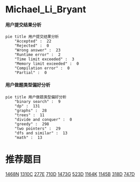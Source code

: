 # Michael_Li_Bryant

<!-- tabs:start -->



#### **用户提交结果分析**

```mermaid
pie title 用户提交结果分析
    "Accepted" :  22
    "Rejected" :  0
    "Wrong answer" :  23
    "Runtime error" :  2
    "Time limit exceeded" :  3
    "Memory limit exceeded" :  0
    "Compilation error" :  0
    "Partial" :  0
```

#### **用户做题类型偏好分析**

```mermaid
pie title 用户做题类型偏好分析
    "binary search" :  9
    "dp" :  131
    "graphs" :  28
    "trees" :  11
    "divide and conquer" :  0
    "greedy" :  298
    "two pointers" :  29
    "dfs and similar" :  13
    "math" :  13
```



<!-- tabs:end -->
# 推荐题目
[1468N](https://codeforces.com/contest/1468/problem/N)
[1310C](https://codeforces.com/contest/1310/problem/C)
[277E](https://codeforces.com/contest/277/problem/E)
[710D](https://codeforces.com/contest/710/problem/D)
[1473G](https://codeforces.com/contest/1473/problem/G)
[523D](https://codeforces.com/contest/523/problem/D)
[1164K](https://codeforces.com/contest/1164/problem/K)
[1145B](https://codeforces.com/contest/1145/problem/B)
[318D](https://codeforces.com/contest/318/problem/D)
[747D](https://codeforces.com/contest/747/problem/D)

